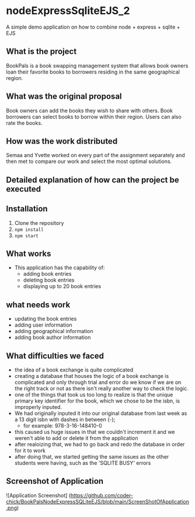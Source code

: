 # nodeExpressSqliteEJS_2
A simple demo application on how to combine node + express + sqlite + EJS

## What is the project



BookPals is a book swapping management system that allows book owners loan their favorite books to borrowers residing in the same geographical region.



## What was the original proposal



Book owners can add the books they wish to share with others. Book borrowers can select books to borrow within their region. Users can also rate the books.



## How was the work distributed



Semaa and Yvette worked on every part of the assignment separately and then met to compare our work and select the most optimal solutions.



## Detailed explanation of how can the project be executed

## Installation

1) Clone the repository
2) `npm install`
3) `npm start`

## What works
* This application has the capability of:
  * adding book entries
  * deleting book entries
  * displaying up to 20 book entries

## what needs work
* updating the book entries
* adding user information
* adding geographical information
* adding book author information

## What difficulties we faced
* the idea of a book exchange is quite complicated
* creating a database that houses the logic of a book exchange is complicated and only through trial and error do we know if we are on the right track or not as there isn't really another way to check the logic. 
* one of the things that took us too long to realize is that the unique primary key identifier for the book, which we chose to be the isbn, is improperly inputed.
* We had originally inputed it into our original database from last week as a 13 digit isbn with dashes in between (-); 
  * for example: 978-3-16-148410-0
* this caused us huge issues in that we couldn't increment it and we weren't able to add or delete it from the application
* after realoizing that, we had to go back and redo the database in order for it to work 
* after doing that, we started getting the same issues as the other students were having, such as the 'SQLITE BUSY' errors

## Screenshot of Application
![Application Screenshot] (https://github.com/coder-chick/BookPalsNodeExpressSQLiteEJS/blob/main/ScreenShotOfApplication.png)
